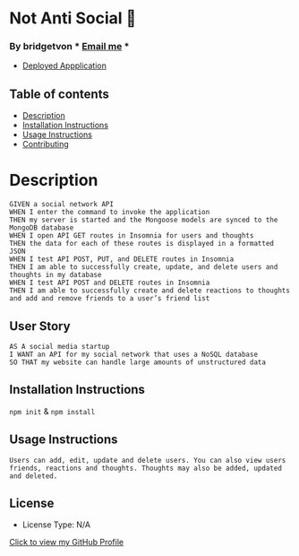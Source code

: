 # Not Anti Social :raising_hand:

  ### By bridgetvon * [Email me](bridget.schaefer31@gmail.com) * 
  * [Deployed Appplication]()
 
  ## Table of contents
  * [Description](#Description)
  * [Installation Instructions](#installation-Instructions)
  * [Usage Instructions](#Usage-Instructions)
  * [Contributing](#Contributing)
  
 
  # Description
 ```
 GIVEN a social network API
 WHEN I enter the command to invoke the application
 THEN my server is started and the Mongoose models are synced to the    MongoDB database
 WHEN I open API GET routes in Insomnia for users and thoughts
 THEN the data for each of these routes is displayed in a formatted JSON
 WHEN I test API POST, PUT, and DELETE routes in Insomnia
 THEN I am able to successfully create, update, and delete users and thoughts in my database
 WHEN I test API POST and DELETE routes in Insomnia
 THEN I am able to successfully create and delete reactions to thoughts and add and remove friends to a user’s friend list
 ```



  ## User Story
  ```
  AS A social media startup
  I WANT an API for my social network that uses a NoSQL database
  SO THAT my website can handle large amounts of unstructured data
  ```

  ## Installation Instructions
 `npm init`
    &
 `npm install`

  ## Usage Instructions
    Users can add, edit, update and delete users. You can also view users friends, reactions and thoughts. Thoughts may also be added, updated and deleted. 


  ## License 
  * License Type: N/A
    


 [Click to view my GitHub Profile](https://github.com/bridgetvon)
